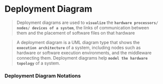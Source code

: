 # Deployment Diagram
>Deployment diagrams are used to **` visualize `** the **`hardware processors/ nodes/ devices of a system`**, the links of communication between them and the placement of software files on that hardware

>A deployment diagram is a UML diagram type that shows the **`execution architecture`** of a system, including nodes such as hardware or software execution environments, and the middleware connecting them. Deployment diagrams help **`model the hardware topology`** of a system.

### Deployment Diagram Notations
<!--stackedit_data:
eyJoaXN0b3J5IjpbMTAzMDg1MjU5MiwtMTEzNDA2NDkzMF19
-->
